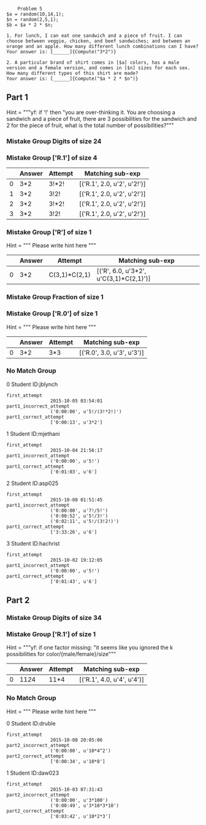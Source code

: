 		Problem 5
    $a = random(10,14,1);
    $n = random(2,5,1);
    $b = $a * 2 * $n;

    1. For lunch, I can eat one sandwich and a piece of fruit. I can choose between veggie, chicken, and beef sandwiches; and between an orange and an apple. How many different lunch combinations can I have?
    Your answer is: [______]{Compute("3*2")}

    2. A particular brand of shirt comes in [$a] colors, has a male
    version and a female version, and comes in [$n] sizes for each sex.
    How many different types of this shirt are made?
    Your answer is: [______]{Compute("$a * 2 * $n")}

## Part 1

Hint = """yf:  if '!' then "you are over-thinking it. You are choosing a
sandwich and a piece of fruit, there are 3 possibilities for the
sandwich and 2 for the piece of fruit, what is the total number of possibilities?"""

### Mistake Group Digits of size 24




### Mistake Group ['R.1'] of size 4

|	|Answer	|Attempt	|Matching sub-exp|
|---|---|---|---|
|0	|3*2	|3!*2!	|[('R.1', 2.0, u'2', u'2!')]	|
|1	|3*2	|3!2!	|[('R.1', 2.0, u'2', u'2!')]	|
|2	|3*2	|3!*2!	|[('R.1', 2.0, u'2', u'2!')]	|
|3	|3*2	|3!2!	|[('R.1', 2.0, u'2', u'2!')]	|




### Mistake Group ['R'] of size 1
Hint = """ Please write hint here """

|	|Answer	|Attempt	|Matching sub-exp|
|---|---|---|---|
|0	|3*2	|C(3,1)*C(2,1)	|[('R', 6.0, u'3*2', u'C(3,1)*C(2,1)')]	|




### Mistake Group Fraction of size 1




### Mistake Group ['R.0'] of size 1
Hint = """ Please write hint here """

|	|Answer	|Attempt	|Matching sub-exp|
|---|---|---|---|
|0	|3*2	|3*3	|[('R.0', 3.0, u'3', u'3')]	|




### No Match Group

0 Student ID:jblynch

	first_attempt
					2015-10-05 03:54:01
	part1_incorrect_attempt
					('0:00:00', u'5!/(3!*2!)')
	part1_correct_attempt
					['0:00:13', u'3*2']

1 Student ID:mjethani

	first_attempt
					2015-10-04 21:56:17
	part1_incorrect_attempt
					('0:00:00', u'5!')
	part1_correct_attempt
					['0:01:03', u'6']

2 Student ID:asp025

	first_attempt
					2015-10-08 01:51:45
	part1_incorrect_attempt
					('0:00:00', u'7!/5!')
					('0:00:52', u'5!/3!')
					('0:02:11', u'5!/(3!2!)')
	part1_correct_attempt
					['3:33:26', u'6']

3 Student ID:hachrist

	first_attempt
					2015-10-02 19:12:05
	part1_incorrect_attempt
					('0:00:00', u'5!')
	part1_correct_attempt
					['0:01:43', u'6']












## Part 2

### Mistake Group Digits of size 34




### Mistake Group ['R.1'] of size 1
Hint = """yf:  if one factor missing: "it seems like you ignored the k
possibilities for color/{male/female}/size"""

|	|Answer	|Attempt	|Matching sub-exp|
|---|---|---|---|
|0	|11*2*4	|11*4	|[('R.1', 4.0, u'4', u'4')]	|





### No Match Group
Hint = """ Please write hint here """

0 Student ID:druble

	first_attempt
					2015-10-08 20:05:06
	part2_incorrect_attempt
					('0:00:00', u'10*4^2')
	part2_correct_attempt
					['0:00:34', u'10*8']

1 Student ID:daw023

	first_attempt
					2015-10-03 07:31:43
	part2_incorrect_attempt
					('0:00:00', u'3*100')
					('0:00:49', u'3*10*3*10')
	part2_correct_attempt
					['0:03:42', u'10*2*3']
